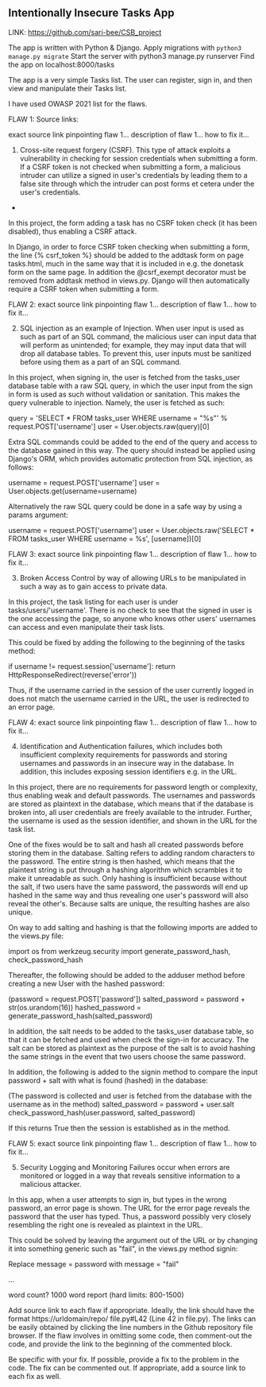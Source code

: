 ## Intentionally Insecure Tasks App

LINK: https://github.com/sari-bee/CSB_project

The app is written with Python & Django.
Apply migrations with 
``
python3 manage.py migrate
``
Start the server with python3 manage.py runserver
Find the app on localhost:8000/tasks

The app is a very simple Tasks list. The user can register, sign in, and then view and manipulate their Tasks list.

I have used OWASP 2021 list for the flaws.

FLAW 1:
Source links: 

exact source link pinpointing flaw 1...
description of flaw 1...
how to fix it...

1. Cross-site request forgery (CSRF). This type of attack exploits a vulnerability in checking for session credentials when submitting a form. If a CSRF token is not checked when submitting a form, a malicious intruder can utilize a signed in user's credentials by leading them to a false site through which the intruder can post forms et cetera under the user's credentials.
-
In this project, the form adding a task has no CSRF token check (it has been disabled), thus enabling a CSRF attack.

In Django, in order to force CSRF token checking when submitting a form, the line {% csrf_token %} should be added to the addtask form on page tasks.html, much in the same way that it is included in e.g. the donetask form on the same page. In addition the @csrf_exempt decorator must be removed from addtask method in views.py. Django will then automatically require a CSRF token when submitting a form.

FLAW 2:
exact source link pinpointing flaw 1...
description of flaw 1...
how to fix it...

2. SQL injection as an example of Injection. When user input is used as such as part of an SQL command, the malicious user can input data that will perform as unintended; for example, they may input data that will drop all database tables. To prevent this, user inputs must be sanitized before using them as a part of an SQL command.

In this project, when signing in, the user is fetched from the tasks_user database table with a raw SQL query, in which the user input from the sign in form is used as such without validation or sanitation. This makes the query vulnerable to injection. Namely, the user is fetched as such:

query = 'SELECT * FROM tasks_user WHERE username = "%s"' % request.POST['username']
user = User.objects.raw(query)[0]

Extra SQL commands could be added to the end of the query and access to the database gained in this way.
The query should instead be applied using Django's ORM, which provides automatic protection from SQL injection, as follows:

username = request.POST['username']
user = User.objects.get(username=username)

Alternatively the raw SQL query could be done in a safe way by using a params argument:

username = request.POST['username']
user = User.objects.raw('SELECT * FROM tasks_user WHERE username = %s', [username])[0]

FLAW 3:
exact source link pinpointing flaw 1...
description of flaw 1...
how to fix it...

3. Broken Access Control by way of allowing URLs to be manipulated in such a way as to gain access to private data.

In this project, the task listing for each user is under tasks/users/'username'. There is no check to see that the signed in user is the one accessing the page, so anyone who knows other users' usernames can access and even manipulate their task lists.

This could be fixed by adding the following to the beginning of the tasks method:

if username != request.session['username']:
    return HttpResponseRedirect(reverse('error'))

Thus, if the username carried in the session of the user currently logged in does not match the username carried in the URL, the user is redirected to an error page.

FLAW 4:
exact source link pinpointing flaw 1...
description of flaw 1...
how to fix it...

4. Identification and Authentication failures, which includes both insufficient complexity requirements for passwords and storing usernames and passwords in an insecure way in the database. In addition, this includes exposing session identifiers e.g. in the URL.

In this project, there are no requirements for password length or complexity, thus enabling weak and default passwords. The usernames and passwords are stored as plaintext in the database, which means that if the database is broken into, all user credentials are freely available to the intruder. Further, the username is used as the session identifier, and shown in the URL for the task list.

One of the fixes would be to salt and hash all created passwords before storing them in the database. Salting refers to adding random characters to the password. The entire string is then hashed, which means that the plaintext string is put through a hashing algorithm which scrambles it to make it unreadable as such. Only hashing is insufficient because without the salt, if two users have the same password, the passwords will end up hashed in the same way and thus revealing one user's password will also reveal the other's. Because salts are unique, the resulting hashes are also unique.

On way to add salting and hashing is that the following imports are added to the views.py file:

import os
from werkzeug.security import generate_password_hash, check_password_hash

Thereafter, the following should be added to the adduser method before creating a new User with the hashed password:

(password = request.POST['password'])
salted_password = password + str(os.urandom(16))
hashed_password = generate_password_hash(salted_password)

In addition, the salt needs to be added to the tasks_user database table, so that it can be fetched and used when check the sign-in for accuracy. The salt can be stored as plaintext as the purpose of the salt is to avoid hashing the same strings in the event that two users choose the same password.

In addition, the following is added to the signin method to compare the input password + salt with what is found (hashed) in the database:

(The password is collected and user is fetched from the database with the username as in the method)
salted_password = password + user.salt
check_password_hash(user.password, salted_password)

If this returns True then the session is established as in the method.

FLAW 5:
exact source link pinpointing flaw 1...
description of flaw 1...
how to fix it...

5. Security Logging and Monitoring Failures occur when errors are monitored or logged in a way that reveals sensitive information to a malicious attacker.

In this app, when a user attempts to sign in, but types in the wrong password, an error page is shown. The URL for the error page reveals the password that the user has typed. Thus, a password possibly very closely resembling the right one is revealed as plaintext in the URL.

This could be solved by leaving the argument out of the URL or by changing it into something generic such as "fail", in the views.py method signin:

Replace
message = password
with
message = "fail"

...

 word count? 1000 word report (hard limits: 800-1500)

 Add source link to each flaw if appropriate. Ideally, the link should have the format https://urldomain/repo/ file.py#L42 (Line 42 in file.py). The links can be easily obtained by clicking the line numbers in the Github  repository file browser. If the flaw involves in omitting some code, then comment-out the code, and provide
 the link to the beginning of the commented block.

 Be specific with your fix. If possible, provide a fix to the problem in the code. The fix can be commented
 out. If appropriate, add a source link to each fix as well.